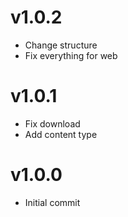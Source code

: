 # v1.0.2
* Change structure
* Fix everything for web

# v1.0.1
* Fix download
* Add content type

# v1.0.0
* Initial commit